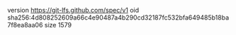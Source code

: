 version https://git-lfs.github.com/spec/v1
oid sha256:4d808252609a66c4e90487a4b290cd32187fc532bfa649485b18ba7f8ea8aa06
size 1579
